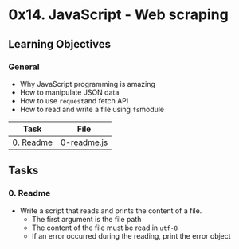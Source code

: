 # 0x14. JavaScript - Web scraping

## Learning Objectives

### General

* Why JavaScript programming is amazing
* How to manipulate JSON data
* How to use `request`and fetch API
* How to read and write a file using `fs`module

| Task | File |
| ---- | ---- |
| 0. Readme | [0-readme.js](./0-readme.js) |

## Tasks
### 0. Readme
* Write a script that reads and prints the content of a file.
    * The first argument is the file path
    * The content of the file must be read in `utf-8`
    * If an error occurred during the reading, print the error object
